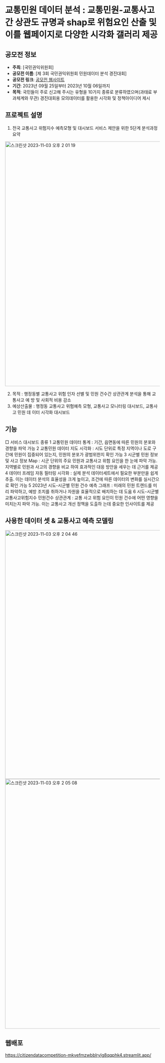 # 교통민원 데이터 분석 : 교통민원-교통사고간 상관도 규명과 shap로 위험요인 산출 및 이를 웹페이지로 다양한 시각화 갤러리 제공

## 공모전 정보

- **주최**: [국민권익위원회]
- **공모전 이름**: [제 3회 국민권익위원회 민원데이터 분석 경진대회]
- **공모전 링크**: [공모전 웹사이트](https://www.thinkcontest.com/thinkgood/user/contest/view.do?querystr=bdGyXy-ofuj5eYNoUvwuLevUVTxwFir_GomVHxMzQRQ)
- **기간**: 2023년 09월 25일부터 2023년 10월 06일까지
- **목적**: 국민들이 주로 신고해 주시는 유형을 10가지 종류로 분류하였으며(과태료 부과체계와 무관) 경진대회용 모의데이터를 활용한 시각화 및 정책아이디어 제시

## 프로젝트 설명
1. 전국 교통사고 위험지수 예측모형 및 대시보드 서비스 제안을 위한 5단계 분석과정 요약
<img width="794" alt="스크린샷 2023-11-03 오후 2 01 19" src="https://github.com/dryhusky/Citizen_Data_Competition/assets/40632396/5edd06f5-5d26-4c47-a89d-303d170f44c7">


2. 목적 : 행정동별 교통사고 위험 인자 선별 및 민원 건수간 상관관계 분석을 통해 교통사고 예 방 및 사회적 비용 감소
3. 예상산출물 : 행정동 교통사고 위험예측 모형, 교통사고 모니터링 대시보드, 교통사고 민원 데 이터 시각화 대시보드

## 기능

□ 서비스 대시보드 종류
1 교통민원 데이터 통계
: 기간, 읍면동에 따른 민원의 분포와 경향을 파악 가능
2 교통민원 데이터 지도 시각화
: 시도 단위로 특정 지역이나 도로 구간에 민원이 집중되어 있는지, 민원의 분포가 광범위한지 확인 가능
3 시군별 민원 정보 및 사고 정보 Map
: 시군 단위의 주요 민원과 교통사고 위험 요인을 한 눈에 파악 가능. 지역별로 민원과 사고의 경향을 비교 하여 효과적인 대응 방안을 세우는 데 근거를 제공
4 데이터 프레임 자동 필터링 시각화
: 실제 분석 데이터세트에서 필요한 부분만을 쉽게 추출. 이는 데이터 분석의 효율성을 크게 높이고, 조건에 따른 데이터의 변화를 실시간으로 확인 가능
5 2023년 시도-시군별 민원 건수 예측 그래프
: 미래의 민원 트렌드를 미리 파악하고, 예방 조치를 취하거나 자원을 효율적으로 배치하는 데 도움
6 시도-시군별 교통사고위험지수 민원건수 상관관계
: 교통 사고 위험 요인이 민원 건수에 어떤 영향을 미치는지 파악 가능. 이는 교통사고 개선 정책을 도출하 는데 중요한 인사이트를 제공

## 사용한 데이터 셋 & 교통사고 예측 모델링
<img width="807" alt="스크린샷 2023-11-03 오후 2 04 46" src="https://github.com/dryhusky/Citizen_Data_Competition/assets/40632396/d8cec4f3-49a7-44fb-963c-526c7df43f78">

<img width="810" alt="스크린샷 2023-11-03 오후 2 05 08" src="https://github.com/dryhusky/Citizen_Data_Competition/assets/40632396/c9569171-9722-4ef8-ad91-eab36f0adcf7">

## 웹배포

https://citizendatacompetition-mkvefmzwbblrylg8qqphk4.streamlit.app/

